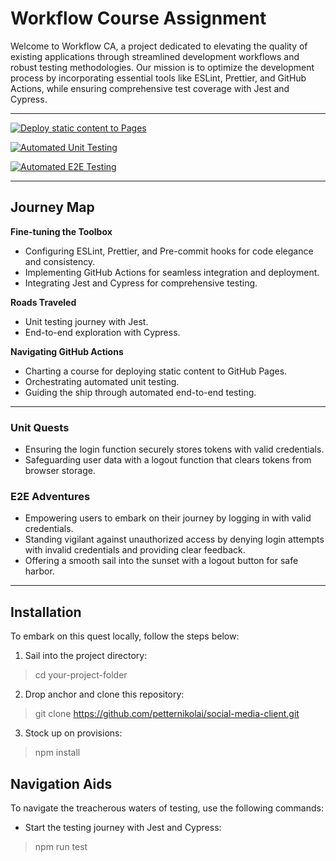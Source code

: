 # Workflow Course Assignment

Welcome to Workflow CA, a project dedicated to elevating the quality of existing applications through streamlined development workflows and robust testing methodologies. Our mission is to optimize the development process by incorporating essential tools like ESLint, Prettier, and GitHub Actions, while ensuring comprehensive test coverage with Jest and Cypress.

---

[![Deploy static content to Pages](https://github.com/petternikolai/social-media-client/actions/workflows/pages.yml/badge.svg)](https://github.com/petternikolai/social-media-client/actions/workflows/pages.yml)

[![Automated Unit Testing](https://github.com/petternikolai/social-media-client/actions/workflows/unit-test.yml/badge.svg)](https://github.com/petternikolai/social-media-client/actions/workflows/unit-test.yml)

[![Automated E2E Testing](https://github.com/petternikolai/social-media-client/actions/workflows/e2e-test.yml/badge.svg)](https://github.com/petternikolai/social-media-client/actions/workflows/e2e-test.yml)

---

## Journey Map

**Fine-tuning the Toolbox**

 - Configuring ESLint, Prettier, and Pre-commit hooks for code elegance and consistency.
 - Implementing GitHub Actions for seamless integration and deployment.
 - Integrating Jest and Cypress for comprehensive testing.

**Roads Traveled**

 - Unit testing journey with Jest.
 - End-to-end exploration with Cypress.

**Navigating GitHub Actions**

 - Charting a course for deploying static content to GitHub Pages.
 - Orchestrating automated unit testing.
 - Guiding the ship through automated end-to-end testing.

---

### Unit Quests

  - Ensuring the login function securely stores tokens with valid credentials.
  - Safeguarding user data with a logout function that clears tokens from browser storage.

### E2E Adventures

  - Empowering users to embark on their journey by logging in with valid credentials.
  - Standing vigilant against unauthorized access by denying login attempts with invalid credentials and providing clear feedback.
  - Offering a smooth sail into the sunset with a logout button for safe harbor.

---

## Installation

To embark on this quest locally, follow the steps below:

1. Sail into the project directory:
> cd your-project-folder

2. Drop anchor and clone this repository:
> git clone https://github.com/petternikolai/social-media-client.git

3. Stock up on provisions:
> npm install

## Navigation Aids

To navigate the treacherous waters of testing, use the following commands:

- Start the testing journey with Jest and Cypress:
> npm run test
